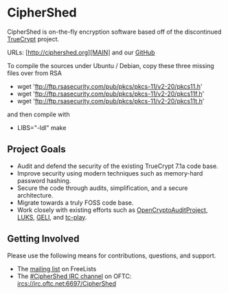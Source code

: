 # CipherShed
CipherShed is on-the-fly encryption software based off of the discontinued [TrueCrypt][TC] project.

URLs: [http://ciphershed.org][MAIN] and our [GitHub][GH]

To compile the sources under Ubuntu / Debian, copy these three missing files over from RSA
* wget 'ftp://ftp.rsasecurity.com/pub/pkcs/pkcs-11/v2-20/pkcs11.h' 
* wget 'ftp://ftp.rsasecurity.com/pub/pkcs/pkcs-11/v2-20/pkcs11f.h' 
* wget 'ftp://ftp.rsasecurity.com/pub/pkcs/pkcs-11/v2-20/pkcs11t.h'

and then compile with

* LIBS="-ldl" make

## Project Goals
* Audit and defend the security of the existing TrueCrypt 7.1a code base.
* Improve security using modern techniques such as memory-hard password hashing.
* Secure the code through audits, simplification, and a secure architecture.
* Migrate towards a truly FOSS code base.
* Work closely with existing efforts such as [OpenCryptoAuditProject][OCAP], [LUKS][LUKS], [GELI][GELI], and [tc-play][TCP].

## Getting Involved
Please use the following means for contributions, questions, and support.

* The [mailing list][ML] on FreeLists
* The [#CipherShed IRC channel][WC] on OFTC: [ircs://irc.oftc.net:6697/CipherShed][IRC]

[TC]: https://en.wikipedia.org/wiki/TrueCrypt
[MAIN]: http://ciphershed.org/
[GH]: https://github.com/CipherShed/CipherShed
[OCAP]: https://opencryptoaudit.org/
[LUKS]: https://code.google.com/p/cryptsetup/
[GELI]: https://en.wikipedia.org/wiki/Geli_(software)
[TCP]: https://github.com/bwalex/tc-play
[ML]: http://www.freelists.org/list/geekcrypt
[WC]: https://webchat.oftc.net/?channels=%23CipherShed
[IRC]: ircs://irc.oftc.net:6697/CipherShed
